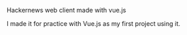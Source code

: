 Hackernews web client made with vue.js

I made it for practice with Vue.js as my first project using it.
